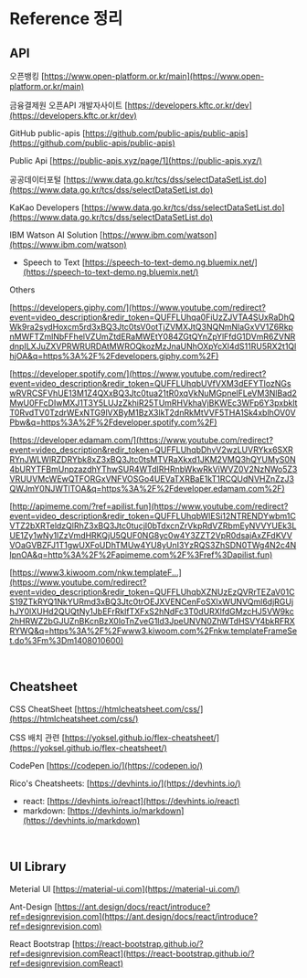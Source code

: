 # Reference 정리

## API

오픈뱅킹  [https://www.open-platform.or.kr/main](https://www.open-platform.or.kr/main)

금융결제원 오픈API 개발자사이트 [https://developers.kftc.or.kr/dev](https://developers.kftc.or.kr/dev)

GitHub public-apis [https://github.com/public-apis/public-apis](https://github.com/public-apis/public-apis)

Public Api [https://public-apis.xyz/page/1](https://public-apis.xyz/)

공공데이터포털 [https://www.data.go.kr/tcs/dss/selectDataSetList.do](https://www.data.go.kr/tcs/dss/selectDataSetList.do)

KaKao Developers [https://www.data.go.kr/tcs/dss/selectDataSetList.do](https://www.data.go.kr/tcs/dss/selectDataSetList.do)

IBM Watson AI Solution [https://www.ibm.com/watson](https://www.ibm.com/watson)

- Speech to Text [https://speech-to-text-demo.ng.bluemix.net/](https://speech-to-text-demo.ng.bluemix.net/)

Others

[https://developers.giphy.com/](https://www.youtube.com/redirect?event=video_description&redir_token=QUFFLUhqa0FiUzZJVTA4SUxRaDhQWk9ra2sydHoxcm5rd3xBQ3Jtc0tsV0otTjZVMXJtQ3NQNmNlaGxVV1Z6RkpnMWFTZmlNbFFhelVZUmZtdERaMWEtY084ZGtQYnZpYlFfdG1DVmR6ZVNRdnpILXJuZXVPRWRURDAtMWROQkozMzJnaUNhOXpYcXl4dS11RU5RX2t1QlhjOA&q=https%3A%2F%2Fdevelopers.giphy.com%2F)

[https://developer.spotify.com/](https://www.youtube.com/redirect?event=video_description&redir_token=QUFFLUhqbUVfVXM3dEFYTlozNGswRVRCSFVhUE13M1Z4QXxBQ3Jtc0tua21tR0xqVkNuMGpnelFLeVM3NlBad2MwU0FFcDIwMXJ1T3Y5LUJzZkhiR25TUmRHVkhaVjBKWEc3WFp6Y3pxbkltT0RvdTV0TzdrWExNTG9lVXByM1BzX3lkT2dnRkMtVVF5THA1Sk4xblhOV0VPbw&q=https%3A%2F%2Fdeveloper.spotify.com%2F)

[https://developer.edamam.com/](https://www.youtube.com/redirect?event=video_description&redir_token=QUFFLUhqbDhvV2wzLUVRYkx6SXRRYnJWLWlRZDRYbk8xZ3xBQ3Jtc0tsMTVRaXkxd1JKM2VMQ3hQYUMyS0N4bURYTFBmUnpzazdhYThwSUR4WTdIRHRnbWkwRkViWVZ0V2NzNWo5Z3VRUUVMcWEwQTFORGxVNFVOSGo4UEVaTXRBaE1kT1RCQUdNVHZnZzJ3QWJmY0NJWTlTOA&q=https%3A%2F%2Fdeveloper.edamam.com%2F)

[http://apimeme.com/?ref=apilist.fun](https://www.youtube.com/redirect?event=video_description&redir_token=QUFFLUhqbWlESi12NTRENDYwbm1CVTZ2bXRTeldzQlRhZ3xBQ3Jtc0tucjI0bTdxcnZrVkpRdVZRbmEyNVVYUEk3LUE1Zy1wNy1lZzVmdHRKQjU5QUF0NG8yc0w4Y3ZZT2VpR0dsajAxZFdKVVVOaGVBZFJ1T1gwUXFoUDhTMUw4YU8yUnI3YzRQS3ZhSDN0TWg4N2c4NlpnOA&q=http%3A%2F%2Fapimeme.com%2F%3Fref%3Dapilist.fun)

[https://www3.kiwoom.com/nkw.templateF...](https://www.youtube.com/redirect?event=video_description&redir_token=QUFFLUhqbXZNUzEzQVRrTEZaV01CS19ZTkRYQ1NkYURmd3xBQ3Jtc0trOEJXVENCenFoSXlxWUNVQml6djRGUjhJY0lXUHd2QUQtNy1JbEFrRklfTXFxS2hNdFc3T0dURXlfdGMzcHJ5VW9kc2hHRWZ2bGJUZnBKcnBzX0loTnZveG1ld3JpeUNVN0ZhWTdHSVY4bkRFRXRYWQ&q=https%3A%2F%2Fwww3.kiwoom.com%2Fnkw.templateFrameSet.do%3Fm%3Dm1408010600)

<br>

## Cheatsheet

CSS CheatSheet  [https://htmlcheatsheet.com/css/](https://htmlcheatsheet.com/css/) 

CSS 배치 관련 [https://yoksel.github.io/flex-cheatsheet/](https://yoksel.github.io/flex-cheatsheet/) 

CodePen [https://codepen.io/](https://codepen.io/)

Rico's Cheatsheets: [https://devhints.io/](https://devhints.io/)

- react: [https://devhints.io/react](https://devhints.io/react)
- markdown: [https://devhints.io/markdown](https://devhints.io/markdown)

<br> 

## UI Library

Meterial UI [https://material-ui.com](https://material-ui.com/)

Ant-Design [https://ant.design/docs/react/introduce?ref=designrevision.com](https://ant.design/docs/react/introduce?ref=designrevision.com)

React Bootstrap [https://react-bootstrap.github.io/?ref=designrevision.comReact](https://react-bootstrap.github.io/?ref=designrevision.comReact)

<br>
